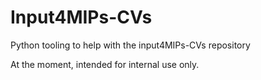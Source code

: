 # Input4MIPs-CVs

Python tooling to help with the input4MIPs-CVs repository

At the moment, intended for internal use only.
